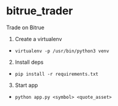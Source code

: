 # bitrue_trader
Trade on Bitrue

1. Create a virtualenv
 - `virtualenv -p /usr/bin/python3 venv`
2. Install deps
 - `pip install -r requirements.txt`
3. Start app
 - `python app.py <symbol> <quote_asset>`
